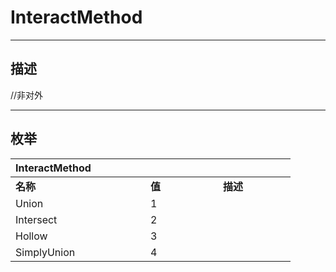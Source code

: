# InteractMethod

------------------------------------------------------------------------------------------
## 描述

//非对外

------------------------------------------------------------------------------------------
## 枚举

|<div style="width:200px">InteractMethod</div>|<div style="width:100px"></div>|<div style="width:100px"></div>|
|:---|:---|:---|
|**名称**|**值**|**描述**|
|Union|1||
|Intersect|2||
|Hollow|3||
|SimplyUnion|4||
